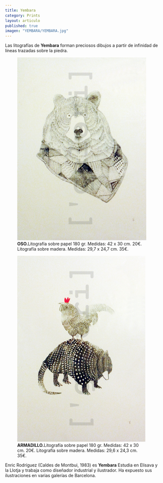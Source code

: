 ```yaml
---
title: Yembara
category: Prints
layout: articulo
published: true
imagen: "YEMBARA/YEMBARA.jpg"
---
```

Las litografías de **Yembara** forman preciosos dibujos a partir de infinidad de líneas trazadas sobre la piedra. 

<div class="figure-group">
<figure>
	<a href="/images/YEMBARA/OSO.jpg"><img src="/images/YEMBARA/OSO.jpg" alt="Litografía Yembara"></a>
	<figcaption><b>OSO.</b>Litografía sobre papel 180 gr. Medidas: 42 x 30 cm. 20€. Litografía sobre madera. Medidas: 29,7 x 24,7 cm. 35€.</figcaption>
</figure>

<figure>
	<a href="/images/YEMBARA/ARMADILLO.jpg"><img src="/images/YEMBARA/ARMADILLO.jpg" alt="Litografía Yembara"></a>
	<figcaption><b>ARMADILLO.</b>Litografía sobre papel 180 gr. Medidas: 42 x 30 cm. 20€. Litografía sobre madera. Medidas: 29,6 x 24,3 cm. 35€.</figcaption>
</figure>
</div>


Enric Rodríguez (Caldes de Montbui, 1983) es **Yembara**
Estudia en Elisava y la Llotja y trabaja como diseñador industrial y ilustrador.
Ha expuesto sus ilustraciones en varias galerías de Barcelona.
